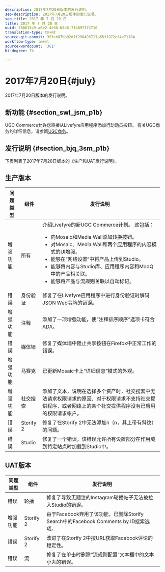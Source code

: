```yaml
---
description: 2017年7月20日版本的发行说明。
seo-description: 2017年7月20日版本的发行说明。
seo-title: 2017 年 7 月 20 日
title: 2017 年 7 月 20 日
uuid: 550815a9-a6e2-4e98-b5d6-7f4897373716
translation-type: tm+mt
source-git-commit: 35feb87bb82d1f298496717a65f1972cf4e71104
workflow-type: tm+mt
source-wordcount: '361'
ht-degree: 7%

---
```



# 2017年7月20日{#july}

2017年7月20日版本的发行说明。

## 新功能 {#section_swl_jsm_p1b}

UGC Commerce允许您直接从Livefyre应用程序添加行动动员按钮。 有关UGC商务的详细信息，请参阅[UGC商务](../../../c-features-livefyre/c-ugc-commerce.md#c_ugc_commerce)。

## 发行说明 {#section_bjq_3sm_p1b}

下表列表了2017年7月20日版本的《生产和UAT发行说明》。

## 生产版本

| 问题类型 | 组件 | 发行说明 |
|--- |--- |--- |
| 增强功能 | 所有 | 介绍Livefyre的新UGC Commerce计划。 这包括： <br><ul><li>向Mosaic和Media Wall添加转换按钮。 </li><li>对Mosaic、Media Wall和两个应用程序的内容模式的UI增强。 </li><li>能够在“网络设置”中将产品上传到Studio。</li><li> 能够将内容与Studio库、应用程序内容和ModQ中的产品相关联。</li><li> 能够将产品与流规则关联以自动标记。</li></ul> |
| 错误 | 身份验证 | 修复了在Livefyre应用程序中进行身份验证时解码JSON Web令牌的错误。 |
| 增强功能 | 注释 | 添加了一项增强功能，使“注释排序顺序”选项卡符合ADA。 |
| 错误 | 媒体墙 | 修复了媒体墙中阻止共享按钮在Firefox中正常工作的错误。 |
| 增强功能 | 马赛克 | 已更新Mosaic卡上“详细信息”模式的外观。 |
| 增强功能 | 社交搜索 | 添加了文本，说明在选择多个资产时，社交搜索中无法请求权限请求的原因、对于权限请求不支持社交提供程序，或者网络上的某个社交提供程序没有已启用的权限请求帐户。 |
| 错误 | Storify 2 | 修复了在Storify 2中无法添加ñ（n，其上带有斜纹）的问题。 |
| 错误 | Studio | 修复了一个错误，该错误允许所有设置部分在作用域到特定站点时加载到Studio中。 |


## UAT版本

| **问题类型** | **组件** | **发行说明** |
|---|---|---|
| 错误 | 轮播 | 修复了导致无题注的Instagram轮播帖子无法被拉入Studio的错误。 |
| 增强功能 | Storify 2 | 由于Facebook弃用了该功能，已删除Storify Search中的Facebook Comments by ID搜索选项。 |
| 错误 | Storify 2 | 改进了在Storify 2中按URL获取Facebook评论的稳定性。 |
| 错误 | 流 | 修复了在单击时删除“流规则配置”文本框中的文本小丸的错误。 |

